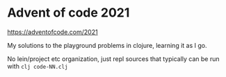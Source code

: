 Advent of code 2021
====================
https://adventofcode.com/2021

My solutions to the playground problems in clojure, learning it as I go.

No lein/project etc organization, just repl sources that typically can be run
with `clj code-NN.clj`

